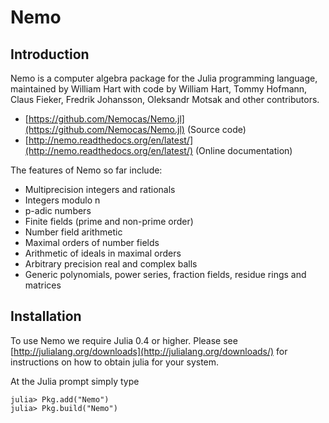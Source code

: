 # Nemo

## Introduction

Nemo is a computer algebra package for the Julia programming language, maintained by William Hart with code by William Hart, Tommy Hofmann, Claus Fieker, Fredrik Johansson, Oleksandr Motsak and other contributors.

- [https://github.com/Nemocas/Nemo.jl](https://github.com/Nemocas/Nemo.jl) (Source code)
- [http://nemo.readthedocs.org/en/latest/](http://nemo.readthedocs.org/en/latest/) (Online documentation)

The features of Nemo so far include:

  - Multiprecision integers and rationals
  - Integers modulo n
  - p-adic numbers
  - Finite fields (prime and non-prime order)
  - Number field arithmetic
  - Maximal orders of number fields
  - Arithmetic of ideals in maximal orders
  - Arbitrary precision real and complex balls
  - Generic polynomials, power series, fraction fields, residue rings and matrices

## Installation

To use Nemo we require Julia 0.4 or higher. Please see [http://julialang.org/downloads](http://julialang.org/downloads/) for instructions on how to obtain julia for your system.

At the Julia prompt simply type

```
julia> Pkg.add("Nemo")
julia> Pkg.build("Nemo")
```


